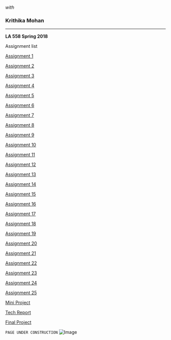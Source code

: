 _with_
### Krithika Mohan
<hr>

**LA 558 Spring 2018**

Assignment list

[Assignment 1](https://krmohan.github.io/LA558/Assignment1/) 

[Assignment 2](https://krmohan.github.io/LA558/Assignment%202/) 

[Assignment 3](https://krmohan.github.io/LA558/Assignment3/)

[Assignment 4](https://krmohan.github.io/LA558/Assignment4/)

[Assignment 5](https://krmohan.github.io/LA558/Assignment5/)

[Assignment 6](https://krmohan.github.io/LA558/Assignment6/)

[Assignment 7](https://krmohan.github.io/LA558/Assignment7/)

[Assignment 8](https://krmohan.github.io/LA558/Assignment8/)

[Assignment 9](https://krmohan.github.io/LA558/Assignment9/)

[Assignment 10](https://krmohan.github.io/LA558/Assignment10/)

[Assignment 11](https://krmohan.github.io/LA558/Assignment11/)

[Assignment 12](https://krmohan.github.io/LA558/Assignment12/)

[Assignment 13](https://krmohan.github.io/LA558/Assignment13/)

[Assignment 14](https://krmohan.github.io/LA558/Assignment14/)

[Assignment 15](https://krmohan.github.io/LA558/Assignment15/)

[Assignment 16](https://krmohan.github.io/LA558/Assignment16/)

[Assignment 17](https://krmohan.github.io/LA558/Assignment17/index)

[Assignment 18](https://krmohan.github.io/LA558/Assignment18/)

[Assignment 19](https://krmohan.github.io/LA558/Assignment19/)

[Assignment 20](https://krmohan.github.io/LA558/Assignment20/)

[Assignment 21](https://krmohan.github.io/LA558/Assignment21/)

[Assignment 22](https://krmohan.github.io/LA558/Assignment22/)

[Assignment 23](https://krmohan.github.io/LA558/Assignment23/)

[Assignment 24](https://krmohan.github.io/LA558/Assignment24/)

[Assignment 25](https://krmohan.github.io/LA558/Assignment25/)

[Mini Project](https://krmohan.github.io/LA558/FinalProject/)

[Tech Report](https://krmohan.github.io/LA558/TechReport/TechReport.pdf)

[Final Project](https://krmohan.github.io/LA558/FinalProject/)

`PAGE UNDER CONSTRUCTION`
![Image](https://krmohan.github.io/LA558/Images/1j9mu4.jpg)


